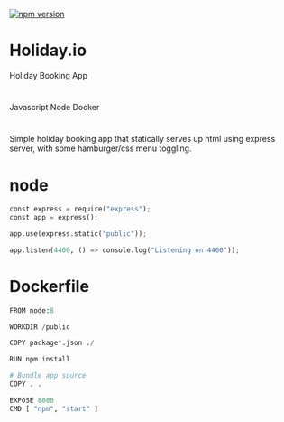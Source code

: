 [![npm version](https://badge.fury.io/js/npm.svg)](https://badge.fury.io/js/npm)

# Holiday.io

Holiday Booking App

#

Javascript
Node
Docker

#

Simple holiday booking app that statically serves up html using express server, with some hamburger/css menu toggling.

# node

```python
const express = require("express");
const app = express();

app.use(express.static("public"));

app.listen(4400, () => console.log("Listening on 4400"));
```

# Dockerfile



```python
FROM node:8

WORKDIR /public

COPY package*.json ./

RUN npm install

# Bundle app source
COPY . .

EXPOSE 8080
CMD [ "npm", "start" ]
```
